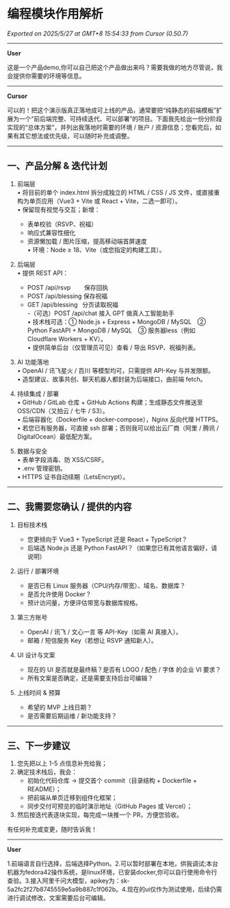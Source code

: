 # 编程模块作用解析
_Exported on 2025/5/27 at GMT+8 15:54:33 from Cursor (0.50.7)_

---

**User**

这是一个产品demo,你可以自己把这个产品做出来吗？需要我做的地方尽管说，我会提供你需要的环境等信息。

---

**Cursor**

可以的！把这个演示版真正落地成可上线的产品，通常要把“纯静态的前端模板”扩展为一个“前后端完整、可持续迭代、可以部署”的项目。下面我先给出一份分阶段实现的“总体方案”，并列出我落地时需要的环境 / 账户 / 资源信息；您看完后，如果有其它想法或优先级，可以随时补充或调整。

----------------------------------------------------------------
一、产品分解 & 迭代计划
----------------------------------------------------------------
1. 前端层  
   • 将目前的单个 index.html 拆分成独立的 HTML / CSS / JS 文件，或直接重构为单页应用（Vue3 + Vite 或 React + Vite，二选一即可）。  
   • 保留现有视觉与交互；新增：   
     - 表单校验（RSVP、祝福）  
     - 响应式兼容性细化  
     - 资源懒加载 / 图片压缩，提高移动端首屏速度  
   • 环境：Node ≥ 18、Vite（或您指定的构建工具）。

2. 后端层  
   • 提供 REST API：  
     - POST /api/rsvp   保存回执  
     - POST /api/blessing 保存祝福  
     - GET /api/blessing  分页读取祝福  
     -（可选）POST /api/chat 接入 GPT 做真人工智能助手  
   • 技术栈可选：① Node.js + Express + MongoDB / MySQL ② Python FastAPI + MongoDB / MySQL ③ 服务器less（例如 Cloudflare Workers + KV）。  
   • 提供简单后台（仅管理员可见）查看 / 导出 RSVP、祝福列表。

3. AI 功能落地  
   • OpenAI / 讯飞星火 / 百川 等模型均可，只需提供 API-Key 与并发限额。  
   • 造型建议、故事共创、聊天机器人都封装为后端接口，由前端 fetch。

4. 持续集成 / 部署  
   • GitHub / GitLab 仓库 + GitHub Actions 构建；生成静态文件推送至 OSS/CDN（又拍云 / 七牛 / S3）。  
   • 后端容器化（Dockerfile + docker-compose），Nginx 反向代理 HTTPS。  
   • 若您已有服务器，可直接 ssh 部署；否则我可以给出云厂商（阿里 / 腾讯 / DigitalOcean）最低配方案。

5. 数据与安全  
   • 表单字段消毒、防 XSS/CSRF。  
   • .env 管理密钥。  
   • HTTPS 证书自动续期（LetsEncrypt）。

----------------------------------------------------------------
二、我需要您确认 / 提供的内容
----------------------------------------------------------------
1. 目标技术栈  
   - 您更倾向于 Vue3 + TypeScript 还是 React + TypeScript？  
   - 后端选 Node.js 还是 Python FastAPI？（如果您已有其他语言偏好，请说明）

2. 运行 / 部署环境  
   - 是否已有 Linux 服务器（CPU/内存/带宽）、域名、数据库？  
   - 是否允许使用 Docker？  
   - 预计访问量，方便评估带宽与数据库规格。

3. 第三方账号  
   - OpenAI / 讯飞 / 文心一言 等 API-Key（如需 AI 真接入）。  
   - 邮箱 / 短信服务 Key（若想让 RSVP 通知新人）。

4. UI 设计与文案  
   - 现在的 UI 是否就是最终稿？是否有 LOGO / 配色 / 字体 的企业 VI 要求？  
   - 所有文案是否确定，还是需要支持后台可编辑？

5. 上线时间 & 预算  
   - 希望的 MVP 上线日期？  
   - 是否需要后期运维 / 新功能支持？

----------------------------------------------------------------
三、下一步建议
----------------------------------------------------------------
1. 您先把以上 1-5 点信息补充给我；  
2. 确定技术栈后，我会：  
   - 初始化代码仓库 → ‎提交首个 commit（目录结构 + Dockerfile + README）；  
   - 把前端从单页迁移到组件化框架；  
   - 同步交付可预览的临时演示地址（GitHub Pages 或 Vercel）；  
3. 然后按迭代表逐块实现，每完成一块推一个 PR，方便您验收。

有任何补充或变更，随时告诉我！

---

**User**

1.前端语言自行选择，后端选择Python。2.可以暂时部署在本地，供我调试;本台机器为fedora42操作系统，是linux环境，已安装docker,你可以自行使用命令行查验。3.接入阿里千问大模型，apikey为：sk-5a2fc2f27b8745559e5a9b887c1f062b。4.现在的ui仅作为测试使用，后续仍需进行调试修改，文案需要后台可编辑。

